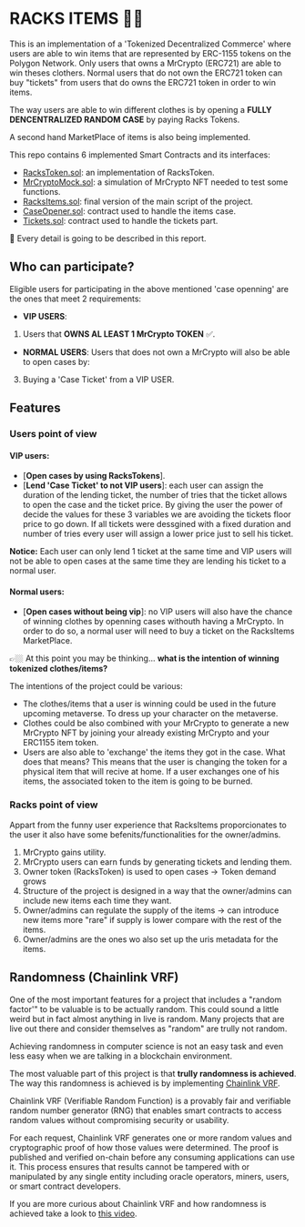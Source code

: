 # RACKS ITEMS 👕👖

This is an implementation of a 'Tokenized Decentralized Commerce' where users are able to win items that are represented by ERC-1155 tokens on the Polygon Network. Only users that owns a MrCrypto (ERC721) are able to win theses clothers. Normal users that do not own the ERC721 token can buy "tickets" from users that do owns the ERC721 token in order to win items.

The way users are able to win different clothes is by opening a **FULLY DENCENTRALIZED RANDOM CASE** by paying Racks Tokens.

A second hand MarketPlace of items is also being implemented.

This repo contains 6 implemented Smart Contracts and its interfaces:

- [RacksToken.sol](https://github.com/devScrooge/racks-items-backend/blob/main/contracts/RacksToken.sol): an implementation of RacksToken.
- [MrCryptoMock.sol](https://github.com/devScrooge/racks-items-backend/blob/main/contracts/MrCryptoMock.sol): a simulation of MrCrypto NFT needed to test some functions.
- [RacksItems.sol](https://github.com/devScrooge/racks-items-backend/blob/main/contracts/RacksItems.sol): final version of the main script of the project.
- [CaseOpener.sol](https://github.com/devScrooge/racks-items-backend/blob/main/contracts/CaseOpener.sol): contract used to handle the items case.
- [Tickets.sol](https://github.com/devScrooge/racks-items-backend/blob/main/contracts/Tickets.sol): contract used to handle the tickets part.

🚨 Every detail is going to be described in this report.

## Who can participate?

Eligible users for participating in the above mentioned 'case openning' are the ones that meet 2 requirements:

- **VIP USERS**:

1. Users that **OWNS AL LEAST 1 MrCrypto TOKEN** ✅.

- **NORMAL USERS**:
  Users that does not own a MrCrypto will also be able to open cases by:

3. Buying a 'Case Ticket' from a VIP USER.

## Features

### Users point of view

#### VIP users:

- [**Open cases by using RacksTokens**].
- [**Lend 'Case Ticket' to not VIP users**]: each user can assign the duration of the lending ticket, the number of tries that the ticket allows to open the case and the ticket price. By giving the user the power of decide the values for these 3 variables we are avoiding the tickets floor price to go down. If all tickets were dessgined with a fixed duration and number of tries every user will assign a lower price just to sell his ticket.

**Notice:** Each user can only lend 1 ticket at the same time and VIP users will not be able to open cases at the same time they are lending his ticket to a normal user.

#### Normal users:

- [**Open cases without being vip**]: no VIP users will also have the chance of winning clothes by openning cases withouth having a MrCrypto. In order to do so, a normal user will need to buy a ticket on the RacksItems MarketPlace.

👉🏼 At this point you may be thinking... **what is the intention of winning tokenized clothes/items?**

The intentions of the project could be various:

- The clothes/items that a user is winning could be used in the future upcoming metaverse. To dress up your character on the metaverse.
- Clothes could be also combined with your MrCrypto to generate a new MrCrypto NFT by joining your already existing MrCrypto and your ERC1155 item token.
- Users are also able to 'exchange' the items they got in the case. What does that means? This means that the user is changing the token for a physical item that will recive at home. If a user exchanges one of his items, the associated token to the item is going to be burned.

### Racks point of view

Appart from the funny user experience that RacksItems proporcionates to the user it also have some befenits/functionalities for the owner/admins.

1. MrCrypto gains utility.
2. MrCrypto users can earn funds by generating tickets and lending them.
3. Owner token (RacksToken) is used to open cases -> Token demand grows
4. Structure of the project is designed in a way that the owner/admins can include new items each time they want.
5. Owner/admins can regulate the supply of the items -> can introduce new items more "rare" if supply is lower compare with the rest of the items.
6. Owner/admins are the ones wo also set up the uris metadata for the items.

## Randomness (Chainlink VRF)

One of the most important features for a project that includes a "random factor'" to be valuable is to be actually random. This could sound a little weird but in fact almost anything in live is random. Many projects that are live out there and consider themselves as "random" are trully not random.

Achieving randomness in computer science is not an easy task and even less easy when we are talking in a blockchain environment.

The most valuable part of this project is that **trully randomness is achieved**. The way this randomness is achieved is by implementing [Chainlink VRF](https://docs.chain.link/docs/chainlink-vrf/).

Chainlink VRF (Verifiable Random Function) is a provably fair and verifiable random number generator (RNG) that enables smart contracts to access random values without compromising security or usability.

For each request, Chainlink VRF generates one or more random values and cryptographic proof of how those values were determined. The proof is published and verified on-chain before any consuming applications can use it. This process ensures that results cannot be tampered with or manipulated by any single entity including oracle operators, miners, users, or smart contract developers.

If you are more curious about Chainlink VRF and how randomness is achieved take a look to [this video](https://www.youtube.com/watch?v=rdJ5d8j1RCg&feature=emb_title).
